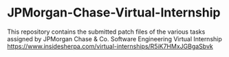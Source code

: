 # JPMorgan-Chase-Virtual-Internship
This repository contains the submitted patch files of the various tasks assigned by JPMorgan Chase &amp; Co. Software Engineering Virtual Internship https://www.insidesherpa.com/virtual-internships/R5iK7HMxJGBgaSbvk

